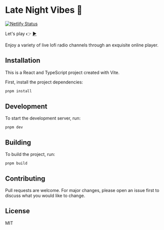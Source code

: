# Late Night Vibes 🌙

[![Netlify Status](https://api.netlify.com/api/v1/badges/b8fb1b50-780c-47aa-b373-ad78933b4a98/deploy-status)](https://app.netlify.com/sites/late-night-vibes/deploys)

Let's play 👉 [▶️](https://late-night-vibes.vuongvu.xyz/)

Enjoy a variety of live lofi radio channels through an exquisite online player.

## Installation

This is a React and TypeScript project created with Vite.

First, install the project dependencies:

```sh
pnpm install
```

## Development

To start the development server, run:

```
pnpm dev
```

## Building

To build the project, run:

```
pnpm build
```

## Contributing

Pull requests are welcome. For major changes, please open an issue first to discuss what you would like to change.

## License

MIT
